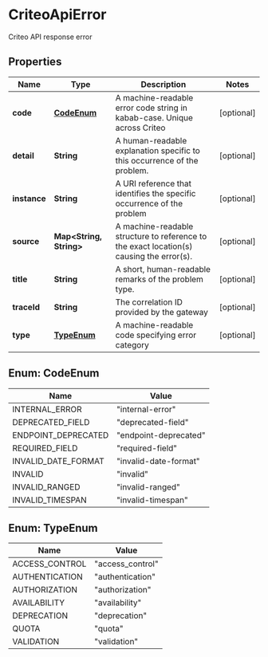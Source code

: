 

# CriteoApiError

Criteo API response error

## Properties

| Name | Type | Description | Notes |
|------------ | ------------- | ------------- | -------------|
|**code** | [**CodeEnum**](#CodeEnum) | A machine-readable error code string in kabab-case. Unique across Criteo |  [optional] |
|**detail** | **String** | A human-readable explanation specific to this occurrence of the problem. |  [optional] |
|**instance** | **String** | A URI reference that identifies the specific occurrence of the problem |  [optional] |
|**source** | **Map&lt;String, String&gt;** | A machine-readable structure to reference to the exact location(s) causing the error(s). |  [optional] |
|**title** | **String** | A short, human-readable remarks of the problem type. |  [optional] |
|**traceId** | **String** | The correlation ID provided by the gateway |  [optional] |
|**type** | [**TypeEnum**](#TypeEnum) | A machine-readable code specifying error category |  [optional] |



## Enum: CodeEnum

| Name | Value |
|---- | -----|
| INTERNAL_ERROR | &quot;internal-error&quot; |
| DEPRECATED_FIELD | &quot;deprecated-field&quot; |
| ENDPOINT_DEPRECATED | &quot;endpoint-deprecated&quot; |
| REQUIRED_FIELD | &quot;required-field&quot; |
| INVALID_DATE_FORMAT | &quot;invalid-date-format&quot; |
| INVALID | &quot;invalid&quot; |
| INVALID_RANGED | &quot;invalid-ranged&quot; |
| INVALID_TIMESPAN | &quot;invalid-timespan&quot; |



## Enum: TypeEnum

| Name | Value |
|---- | -----|
| ACCESS_CONTROL | &quot;access_control&quot; |
| AUTHENTICATION | &quot;authentication&quot; |
| AUTHORIZATION | &quot;authorization&quot; |
| AVAILABILITY | &quot;availability&quot; |
| DEPRECATION | &quot;deprecation&quot; |
| QUOTA | &quot;quota&quot; |
| VALIDATION | &quot;validation&quot; |



